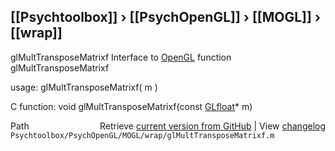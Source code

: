 ## [[Psychtoolbox]] &#8250; [[PsychOpenGL]] &#8250; [[MOGL]] &#8250; [[wrap]]

glMultTransposeMatrixf  Interface to [OpenGL](OpenGL) function glMultTransposeMatrixf  
  
usage:  glMultTransposeMatrixf( m )  
  
C function:  void glMultTransposeMatrixf(const [GLfloat](GLfloat)\* m)  




<div class="code_header" style="text-align:right;">
  <span style="float:left;">Path&nbsp;&nbsp;</span> <span class="counter">Retrieve <a href=
  "https://raw.github.com/Psychtoolbox-3/Psychtoolbox-3/beta/Psychtoolbox/PsychOpenGL/MOGL/wrap/glMultTransposeMatrixf.m">current version from GitHub</a> | View <a href=
  "https://github.com/Psychtoolbox-3/Psychtoolbox-3/commits/beta/Psychtoolbox/PsychOpenGL/MOGL/wrap/glMultTransposeMatrixf.m">changelog</a></span>
</div>
<div class="code">
  <code>Psychtoolbox/PsychOpenGL/MOGL/wrap/glMultTransposeMatrixf.m</code>
</div>

